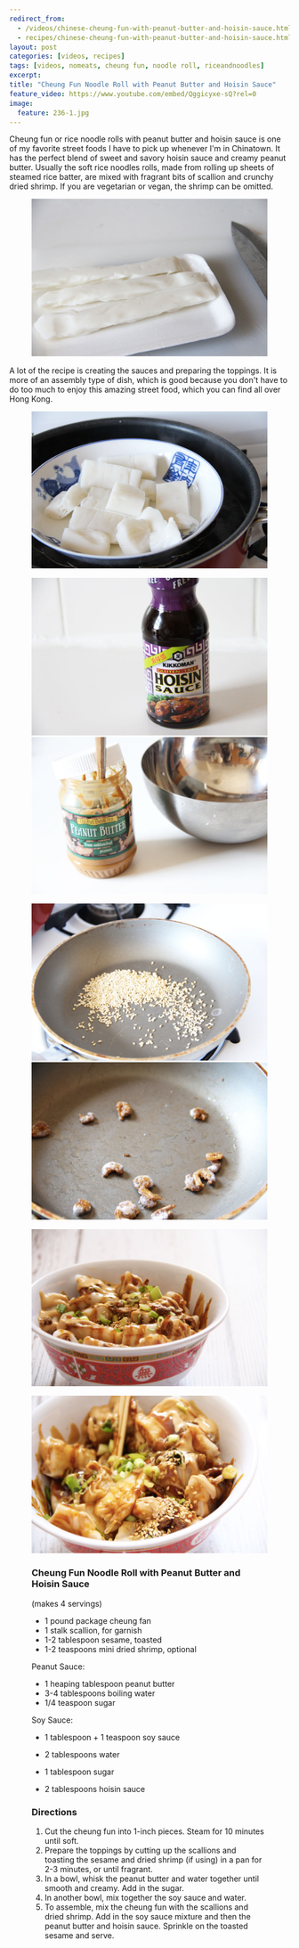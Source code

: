 ```yaml
---
redirect_from: 
  - /videos/chinese-cheung-fun-with-peanut-butter-and-hoisin-sauce.html
  - recipes/chinese-cheung-fun-with-peanut-butter-and-hoisin-sauce.html
layout: post
categories: [videos, recipes]
tags: [videos, nomeats, cheung fun, noodle roll, riceandnoodles]
excerpt: 
title: "Cheung Fun Noodle Roll with Peanut Butter and Hoisin Sauce"
feature_video: https://www.youtube.com/embed/Qggicyxe-sQ?rel=0
image:
  feature: 236-1.jpg
---
```


Cheung fun or rice noodle rolls with peanut butter and hoisin sauce is one of my favorite street foods I have to pick up whenever I'm in Chinatown.  It has the perfect blend of sweet and savory hoisin sauce and creamy peanut butter.  Usually the soft rice noodles rolls, made from rolling up sheets of steamed rice batter, are mixed with fragrant bits of scallion and crunchy dried shrimp. If you are vegetarian or vegan, the shrimp can be omitted.

<figure>
    <img src="/images/236-4.jpg">
</figure>


A lot of the recipe is creating the sauces and preparing the toppings.  It is more of an assembly type of dish, which is good because you don't have to do too much to enjoy this amazing street food, which you can find all over Hong Kong.


<figure>
    <img src="/images/236-5.jpg">
</figure>

<figure class="half">
<img src="/images/236-2.jpg">
<img src="/images/236-3.jpg">
</figure>

<figure class="half">
<img src="/images/236-6.jpg">
<img src="/images/236-7.jpg">
</figure>

<figure>
    <img src="/images/236-8.jpg">
</figure>

<figure>
    <img src="/images/236-10.jpg">
</figure>

<figure class="ingredients" markdown="1">

### Cheung Fun Noodle Roll with Peanut Butter and Hoisin Sauce

(makes 4 servings)

- 1 pound package cheung fan
- 1 stalk scallion, for garnish
- 1-2 tablespoon sesame, toasted
- 1-2 teaspoons mini dried shrimp, optional

Peanut Sauce:

- 1 heaping tablespoon peanut butter
- 3-4  tablespoons  boiling water
- 1/4 teaspoon sugar

Soy Sauce:
- 1 tablespoon + 1 teaspoon soy sauce 
- 2  tablespoons water
- 1 tablespoon sugar

- 2 tablespoons hoisin sauce



</figure>

<figure class="directions" markdown="1">

### Directions

1. Cut the cheung fun into 1-inch pieces.  Steam for 10 minutes until soft.
2. Prepare the toppings by cutting up the scallions and toasting the sesame and dried shrimp (if using) in a pan for 2-3 minutes, or until fragrant.
3. In a bowl, whisk the peanut butter and water together until smooth and creamy.  Add in the sugar.
4. In another bowl, mix together the soy sauce and water.
5. To assemble, mix the cheung fun with the scallions and dried shrimp.  Add in the soy sauce mixture and then the peanut butter and hoisin sauce.  Sprinkle on the toasted sesame and serve.
</figure>
